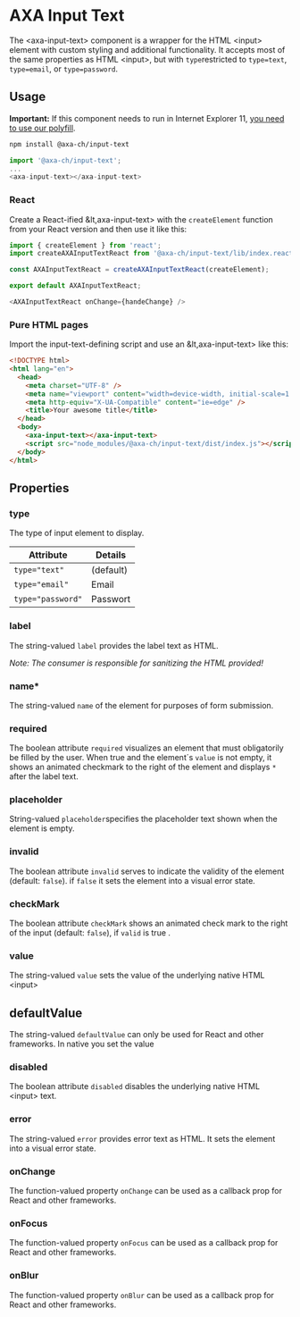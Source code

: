 # AXA Input Text

The &lt;axa-input-text&gt; component is a wrapper for the HTML &lt;input&gt; element with custom styling and additional functionality.
It accepts most of the same properties as HTML &lt;input&gt;, but with `type`restricted to `type=text`, `type=email`, or `type=password`.

## Usage

**Important:** If this component needs to run in Internet Explorer 11, [you need to use our polyfill](https://github.com/axa-ch/patterns-library/tree/develop/src/components/05-utils/polyfill).

```bash
npm install @axa-ch/input-text
```

```js
import '@axa-ch/input-text';
...
<axa-input-text></axa-input-text>
```

### React

Create a React-ified &lt,axa-input-text&gt; with the `createElement` function from your React version and then use it like this:

```js
import { createElement } from 'react';
import createAXAInputTextReact from '@axa-ch/input-text/lib/index.react';

const AXAInputTextReact = createAXAInputTextReact(createElement);

export default AXAInputTextReact;
```

```js
<AXAInputTextReact onChange={handeChange} />
```

### Pure HTML pages

Import the input-text-defining script and use an &lt,axa-input-text&gt; like this:

```html
<!DOCTYPE html>
<html lang="en">
  <head>
    <meta charset="UTF-8" />
    <meta name="viewport" content="width=device-width, initial-scale=1.0" />
    <meta http-equiv="X-UA-Compatible" content="ie=edge" />
    <title>Your awesome title</title>
  </head>
  <body>
    <axa-input-text></axa-input-text>
    <script src="node_modules/@axa-ch/input-text/dist/index.js"></script>
  </body>
</html>
```

## Properties

### type

The type of input element to display.

| Attribute         | Details   |
| ----------------- | --------- |
| `type="text"`     | (default) |
| `type="email"`    | Email     |
| `type="password"` | Passwort  |

### label

The string-valued `label` provides the label text as HTML.

_Note: The consumer is responsible for sanitizing the HTML provided!_

### name\*

The string-valued `name` of the element for purposes of form submission.

### required

The boolean attribute `required` visualizes an element that must obligatorily be filled by the user. When true and the element´s `value` is not empty, it shows an animated checkmark to the right of the element and displays `*` after the label text.

### placeholder

String-valued `placeholder`specifies the placeholder text shown when the element is empty.

### invalid

The boolean attribute `invalid` serves to indicate the validity of the element (default: `false`). if `false` it sets the element into a visual error state.

### checkMark

The boolean attribute `checkMark` shows an animated check mark to the right of the input (default: `false`), if `valid` is true .

### value

The string-valued `value` sets the value of the underlying native HTML &lt;input&gt;

## defaultValue

The string-valued `defaultValue` can only be used for React and other frameworks. In native you set the value

### disabled

The boolean attribute `disabled` disables the underlying native HTML &lt;input&gt; text.

### error

The string-valued `error` provides error text as HTML. It sets the element into a visual error state.

### onChange

The function-valued property `onChange` can be used as a callback prop for React and other frameworks.

### onFocus

The function-valued property `onFocus` can be used as a callback prop for React and other frameworks.

### onBlur

The function-valued property `onBlur` can be used as a callback prop for React and other frameworks.
